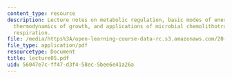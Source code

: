 ```yaml
---
content_type: resource
description: Lecture notes on metabolic regulation, basic modes of energy generation,
  thermodynamics of growth, and applications of microbial chemolithotrophy and anaerobic
  respiration.
file: /media/https%3A/open-learning-course-data-rc.s3.amazonaws.com/20-106j-systems-microbiology-fall-2006/56047e7cff47d3f458ec5bee6e41a26a_lecture05.pdf
file_type: application/pdf
resourcetype: Document
title: lecture05.pdf
uid: 56047e7c-ff47-d3f4-58ec-5bee6e41a26a
---
```

